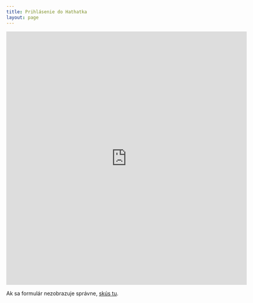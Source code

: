 ```yaml
---
title: Prihlásenie do Hathatka
layout: page
---
```


<center>
<iframe src="https://docs.google.com/forms/d/e/1FAIpQLSf03ztACnj7vxyA0Qd3_aGsF7lbCwNIcz9uHXTlqppDIjB4ww/viewform?embedded=true" width="640" height="673" frameborder="0" marginheight="0" marginwidth="0">Loading…</iframe>
</center>

Ak sa formulár nezobrazuje správne, [skús tu](https://docs.google.com/forms/d/e/1FAIpQLSf03ztACnj7vxyA0Qd3_aGsF7lbCwNIcz9uHXTlqppDIjB4ww/viewform?usp=sf_link).
